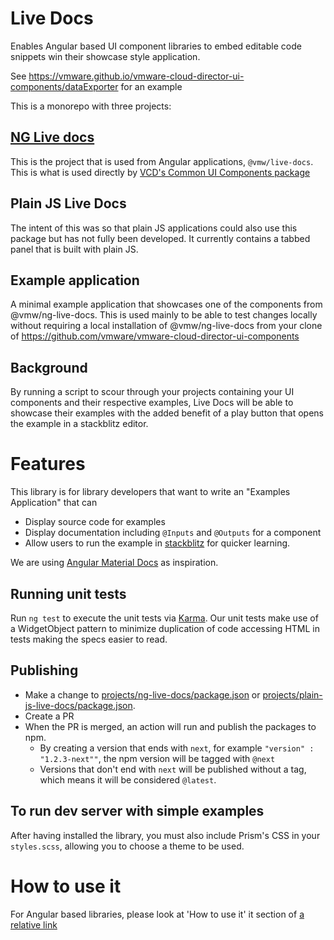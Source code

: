 # Live Docs

Enables Angular based UI component libraries to embed editable code snippets win their showcase style application.

See https://vmware.github.io/vmware-cloud-director-ui-components/dataExporter for an example

This is a monorepo with three projects:

## [NG Live docs](./projects/ng-live-docs/README.md)

This is the project that is used from Angular applications, `@vmw/live-docs`. This is what is used directly by
[VCD's Common UI Components package](https://vmware.github.io/vmware-cloud-director-ui-components)

## Plain JS Live Docs

The intent of this was so that plain JS applications could also use this package but has not fully been developed. It
currently contains a tabbed panel that is built with plain JS.

## Example application

A minimal example application that showcases one of the components from @vmw/ng-live-docs. This is used mainly to
be able to test changes locally without requiring a local installation of @vmw/ng-live-docs from your clone of
https://github.com/vmware/vmware-cloud-director-ui-components

## Background

By running a script to scour through your projects containing your UI components and their respective examples,
Live Docs will be able to showcase their examples with the added benefit of a play button that opens
the example in a stackblitz editor.

# Features

This library is for library developers that want to write an "Examples Application" that can

-   Display source code for examples
-   Display documentation including `@Inputs` and `@Outputs` for a component
-   Allow users to run the example in [stackblitz](https://stackblitz.com/) for quicker learning.

We are using [Angular Material Docs](https://material.angular.io/components) as inspiration.

## Running unit tests

Run `ng test` to execute the unit tests via [Karma](https://karma-runner.github.io). Our unit tests make use
of a WidgetObject pattern to minimize duplication of code accessing HTML in tests making the specs easier to read.

## Publishing

-   Make a change to [projects/ng-live-docs/package.json](./projects/ng-live-docs/package.json) or
    [projects/plain-js-live-docs/package.json](./projects/plain-live-docs/package.json).
-   Create a PR
-   When the PR is merged, an action will run and publish the packages to npm.
    -   By creating a version that ends with `next`, for example `"version" : "1.2.3-next""`, the npm version will be tagged
        with `@next`
    -   Versions that don't end with `next` will be published without a tag, which means it will be considered `@latest`.

## To run dev server with simple examples

After having installed the library, you must also include Prism's CSS in your `styles.scss`, allowing you to choose
a theme to be used.

# How to use it

For Angular based libraries, please look at 'How to use it' it section of [a relative link](./projects/ng-live-docs/README.md)
